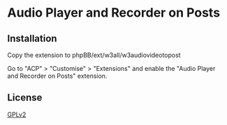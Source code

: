 # Audio Player and Recorder on Posts

## Installation

Copy the extension to phpBB/ext/w3all/w3audiovideotopost

Go to "ACP" > "Customise" > "Extensions" and enable the "Audio Player and Recorder on Posts" extension.

## License

[GPLv2](license.txt)
